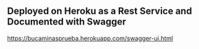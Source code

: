 ## Deployed on Heroku as a Rest Service and Documented with Swagger
https://bucaminasprueba.herokuapp.com/swagger-ui.html

